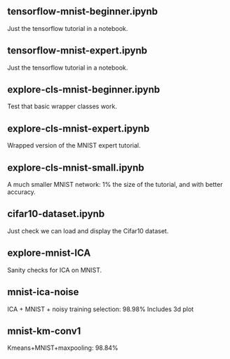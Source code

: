 
## tensorflow-mnist-beginner.ipynb
Just the tensorflow tutorial in a notebook.

## tensorflow-mnist-expert.ipynb 
Just the tensorflow tutorial in a notebook.

## explore-cls-mnist-beginner.ipynb
Test that basic wrapper classes work.

## explore-cls-mnist-expert.ipynb
Wrapped version of the MNIST expert tutorial.

## explore-cls-mnist-small.ipynb
A much smaller MNIST network: 1% the size of the tutorial, and with better accuracy.

## cifar10-dataset.ipynb 
Just check we can load and display the Cifar10 dataset.

## explore-mnist-ICA
Sanity checks for ICA on MNIST.

## mnist-ica-noise
ICA + MNIST + noisy training selection: 98.98%
Includes 3d plot

## mnist-km-conv1
Kmeans+MNIST+maxpooling: 98.84%
